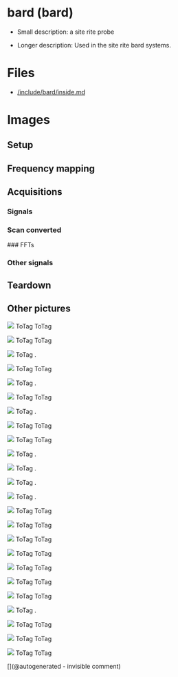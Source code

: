 # bard (bard)

* Small description: a site rite probe

* Longer description: Used in the site rite bard systems.

# Files

* [/include/bard/inside.md](/include/bard/inside.md)


# Images

## Setup 

## Frequency mapping 

## Acquisitions 

### Signals 

### Scan converted 

### FFTs 

### Other signals 

## Teardown 

## Other pictures 

![](/include/bard/Bard-Site-Rite-37522-5C-45C-75MHz-Ultrasound-Transducer-Probe-68mmFL-Dymax-0470-263459340232-4.JPG)
ToTag
ToTag

![](/include/bard/Bard-Site-Rite-37522-5C-45C-75MHz-Ultrasound-Transducer-Probe-68mmFL-Dymax-0470-263459340232-8.JPG)
ToTag
ToTag

![](/include/bard/images/IMG_20180317_202029.jpg)
ToTag
.

![](/include/bard/s-l640.jpg)
ToTag
ToTag

![](/include/bard/images/IMG_20180317_202341.jpg)
ToTag
.

![](/include/bard/exp1/bard.jpg)
ToTag
ToTag

![](/include/bard/images/pins.jpg)
ToTag
.

![](/include/bard/design/US4399703-7.png)
ToTag
ToTag

![](/include/bard/design/US4399703-1.png)
ToTag
ToTag

![](/include/bard/images/IMG_20180317_202243.jpg)
ToTag
.

![](/include/bard/images/IMG_20180317_202001.jpg)
ToTag
.

![](/include/bard/images/IMG_20180317_202409.jpg)
ToTag
.

![](/include/bard/images/IMG_20180317_201900.jpg)
ToTag
.

![](/include/bard/design/US4399703-9.png)
ToTag
ToTag

![](/include/bard/design/US4399703-4.png)
ToTag
ToTag

![](/include/bard/design/US4399703-5.png)
ToTag
ToTag

![](/include/bard/design/US4399703-6.png)
ToTag
ToTag

![](/include/bard/design/US4399703-3.png)
ToTag
ToTag

![](/include/bard/exp1/db-bard-5-0-VGA@0x22-spimode1-64msps.jpg)
ToTag
ToTag

![](/include/bard/design/US4399703-8.png)
ToTag
ToTag

![](/include/bard/images/20191207_182630.jpg)
ToTag
.

![](/include/bard/design/US4399703-2.png)
ToTag
ToTag

![](/include/bard/Bard-Site-Rite-37522-5C-45C-75MHz-Ultrasound-Transducer-Probe-68mmFL-Dymax-0470-263459340232-7.JPG)
ToTag
ToTag

![](/include/bard/exp1/db-bard-5-8-cable_inversed-VGA@0x22-spimode1-64msps.jpg)
ToTag
ToTag





[](@autogenerated - invisible comment)